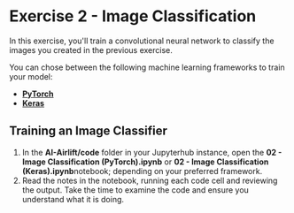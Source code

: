# Exercise 2 - Image Classification

In this exercise, you'll train a convolutional neural network to classify the images you created in the previous exercise.

You can chose between the following machine learning frameworks to train your model:

* **<a href="https://pytorch.org/" target="_blank">PyTorch</a>**
* **<a href="https://keras.io/" target="_blank">Keras</a>**

## Training an Image Classifier
1. In the **AI-Airlift/code** folder in your Jupyterhub instance, open the **02 - Image Classification (PyTorch).ipynb** or **02 - Image Classification (Keras).ipynb**notebook; depending on your preferred framework.
2. Read the notes in the notebook, running each code cell and reviewing the output. Take the time to examine the code and ensure you understand what it is doing.
